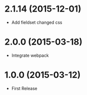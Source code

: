 # 2.1.14 (2015-12-01)

- Add fieldset changed css

# 2.0.0 (2015-03-18)

- Integrate webpack

# 1.0.0 (2015-03-12)

- First Release
